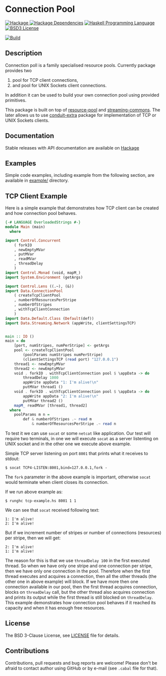 Connection Pool
===============

[![Hackage](http://img.shields.io/hackage/v/connection-pool.svg)
][Hackage: connection-pool]
[![Hackage Dependencies](https://img.shields.io/hackage-deps/v/connection-pool.svg)](http://packdeps.haskellers.com/reverse/connection-pool)
[![Haskell Programming Language](https://img.shields.io/badge/language-Haskell-blue.svg)][Haskell.org]
[![BSD3 License](http://img.shields.io/badge/license-BSD3-brightgreen.svg)][tl;dr Legal: BSD3]

[![Build](https://travis-ci.org/trskop/connection-pool.svg)](https://travis-ci.org/trskop/connection-pool)


Description
-----------

Connection poll is a family specialised resource pools. Currently package
provides two

1. pool for TCP client connections,
2. and pool for UNIX Sockets client connections.

In addition it can be used to build your own connection pool using provided primitives.

This package is built on top of [resource-pool][Hackage: resource-pool] and
[streaming-commons][Hackage: streaming-commons]. The later allows us to use
[conduit-extra][Hackage: conduit-extra] package for implementation of TCP or
UNIX Sockets clients.


Documentation
-------------

Stable releases with API documentation are available on
[Hackage][Hackage: connection-pool]


Examples
--------

Simple code examples, including example from the following section, are
available in [example/](example/) directory.


TCP Client Example
------------------

Here is a simple example that demonstrates how TCP client can be created and
how connection pool behaves.

```haskell
{-# LANGUAGE OverloadedStrings #-}
module Main (main)
  where

import Control.Concurrent
    ( forkIO
    , newEmptyMVar
    , putMVar
    , readMVar
    , threadDelay
    )
import Control.Monad (void, mapM_)
import System.Environment (getArgs)

import Control.Lens ((.~), (&))
import Data.ConnectionPool
    ( createTcpClientPool
    , numberOfResourcesPerStripe
    , numberOfStripes
    , withTcpClientConnection
    )
import Data.Default.Class (Default(def))
import Data.Streaming.Network (appWrite, clientSettingsTCP)


main :: IO ()
main = do
    [port, numStripes, numPerStripe] <- getArgs
    pool <- createTcpClientPool
        (poolParams numStripes numPerStripe)
        (clientSettingsTCP (read port) "127.0.0.1")
    thread1 <- newEmptyMVar
    thread2 <- newEmptyMVar
    void . forkIO . withTcpClientConnection pool $ \appData -> do
        threadDelay 1000
        appWrite appData "1: I'm alive!\n"
        putMVar thread1 ()
    void . forkIO . withTcpClientConnection pool $ \appData -> do
        appWrite appData "2: I'm alive!\n"
        putMVar thread2 ()
    mapM_ readMVar [thread1, thread2]
  where
    poolParams m n =
        def & numberOfStripes .~ read m
            & numberOfResourcesPerStripe .~ read n
```

To test it we can use `socat` or some `netcat` like application. Our test will
require two terminals, in one we will execute `socat` as a server listenting on
UNIX socket and in the other one we execute above example.

Simple TCP server listening on port `8001` that prints what it receives to
stdout:

    $ socat TCP4-LISTEN:8001,bind=127.0.0.1,fork -

The `fork` parameter in the above example is important, otherwise `socat` would
terminate when client closes its connection.

If we run above example as:

    $ runghc tcp-example.hs 8001 1 1

We can see that `socat` received following text:

    1: I'm alive!
    2: I'm alive!

But if we increment number of stripes or number of connections (resources) per
stripe, then we will get:

    2: I'm alive!
    1: I'm alive!

The reason for this is that we use `threadDelay 100` in the first executed
thread. So when we have only one stripe and one connection per stripe, then we
have only one connection in the pool. Therefore when the first thread executes
and acquires a connection, then all the other threads (the other one in above
example) will block. If we have more then one connection available in our pool,
then the first thread acquires connection, blocks on `threadDelay` call, but
the other thread also acquires connection and prints its output while the first
thread is still blocked on `threadDelay`. This example demonstrates how
connection pool behaves if it reached its capacity and when it has enough free
resources.


License
-------

The BSD 3-Clause License, see [LICENSE](LICENSE) file for details.


Contributions
-------------

Contributions, pull requests and bug reports are welcome! Please don't be
afraid to contact author using GitHub or by e-mail (see `.cabal` file for
that).



[Hackage: conduit-extra]:
  http://hackage.haskell.org/package/conduit-extra
[Hackage: connection-pool]:
  http://hackage.haskell.org/package/connection-pool
[Hackage: resource-pool]:
  http://hackage.haskell.org/package/resource-pool
[Hackage: streaming-commons]:
  http://hackage.haskell.org/package/streaming-commons
[Haskell.org]:
  http://www.haskell.org
  "The Haskell Programming Language"
[tl;dr Legal: BSD3]:
  https://tldrlegal.com/license/bsd-3-clause-license-%28revised%29
  "BSD 3-Clause License (Revised)"
